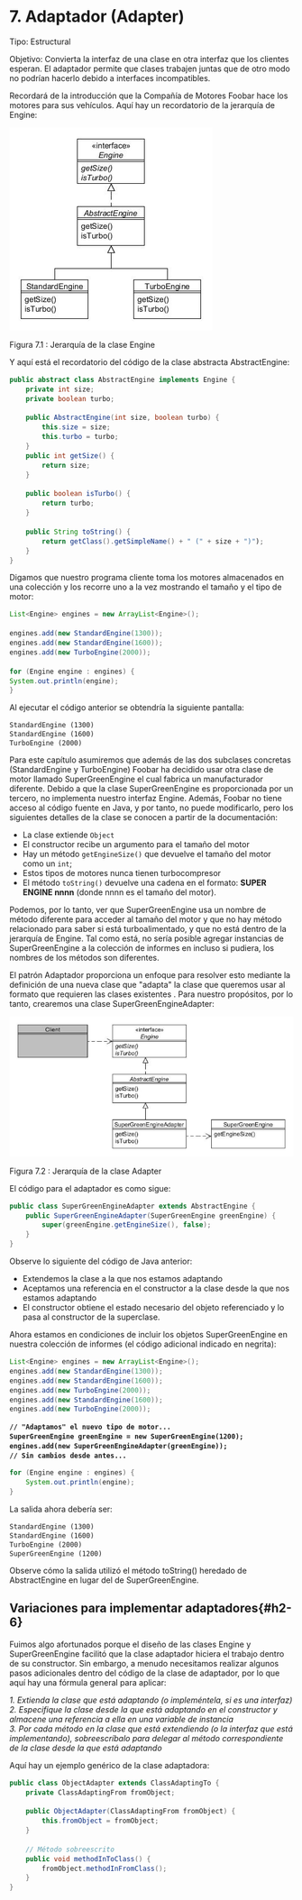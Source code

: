 # 7. Adaptador (Adapter)

Tipo: Estructural

Objetivo: Convierta la interfaz de una clase en otra interfaz que los clientes esperan. El adaptador permite que clases trabajen juntas que de otro modo no podrían hacerlo debido a interfaces incompatibles.

Recordará de la introducción que la Compañía de Motores Foobar hace los motores para sus vehículos. Aquí hay un recordatorio de la jerarquía de Engine:

![Jerarquía de la clase Engine](../images/000049.jpg)

Figura 7.1 : Jerarquía de la clase Engine

Y aquí está el recordatorio del código de la clase abstracta AbstractEngine:

```java
public abstract class AbstractEngine implements Engine {
    private int size;
    private boolean turbo;

    public AbstractEngine(int size, boolean turbo) {
        this.size = size;
        this.turbo = turbo;
    }
    public int getSize() {
        return size;
    }

    public boolean isTurbo() {
        return turbo;
    }

    public String toString() {
        return getClass().getSimpleName() + " (" + size + ")");
    }
}
```

Digamos que nuestro programa cliente toma los motores almacenados en una colección y los recorre uno a la vez mostrando el tamaño y el tipo de motor:

```java
List<Engine> engines = new ArrayList<Engine>();

engines.add(new StandardEngine(1300));
engines.add(new StandardEngine(1600));
engines.add(new TurboEngine(2000));

for (Engine engine : engines) {
System.out.println(engine);
}
```

Al ejecutar el código anterior se obtendría la siguiente pantalla:

```text
StandardEngine (1300)
StandardEngine (1600)
TurboEngine (2000)
```

Para este capítulo asumiremos que además de las dos subclases concretas (StandardEngine y TurboEngine) Foobar ha decidido usar otra clase de motor llamado SuperGreenEngine el cual fabrica un manufacturador diferente. Debido a que la clase SuperGreenEngine es proporcionada por un tercero,  no implementa nuestro interfaz Engine. Además, Foobar no tiene acceso al código fuente en Java, y por tanto, no puede modificarlo, pero los siguientes detalles de la clase se conocen a partir de la documentación:

* La clase extiende `Object`
* El constructor recibe un argumento para el tamaño del motor
* Hay un método `getEngineSize()` que devuelve el tamaño del motor como un `int`;
* Estos tipos de motores nunca tienen turbocompresor
* El método `toString()` devuelve una cadena en el formato: **SUPER ENGINE nnnn** (donde nnnn es el tamaño del motor).

Podemos, por lo tanto, ver que SuperGreenEngine usa un nombre de método diferente para acceder al tamaño del motor y que no hay método relacionado para saber si está turboalimentado, y que no está dentro de la jerarquía de Engine. Tal como está, no sería posible agregar instancias de SuperGreenEngine a la colección de informes en incluso si pudiera, los nombres de los métodos son diferentes.

El patrón Adaptador proporciona un enfoque para resolver esto mediante la definición de una nueva clase que "adapta" la clase que queremos usar al formato que requieren las clases existentes . Para nuestro propósitos, por lo tanto, crearemos una clase SuperGreenEngineAdapter:

![Jerarquía de la clase Adapter](../images/000032.jpg)

Figura 7.2 : Jerarquía de la clase Adapter

El código para el adaptador es como sigue:

```java
public class SuperGreenEngineAdapter extends AbstractEngine {
    public SuperGreenEngineAdapter(SuperGreenEngine greenEngine) {
        super(greenEngine.getEngineSize(), false);
    }
}
```

Observe lo siguiente del código de Java anterior:

* Extendemos la clase a la que nos estamos adaptando
* Aceptamos una referencia en el constructor a la clase desde la que nos estamos adaptando
* El constructor obtiene el estado necesario del objeto referenciado y lo pasa al constructor de la superclase.

Ahora estamos en condiciones de incluir los objetos SuperGreenEngine en nuestra colección de informes (el código adicional indicado en negrita):

```java
List<Engine> engines = new ArrayList<Engine>();
engines.add(new StandardEngine(1300));
engines.add(new StandardEngine(1600));
engines.add(new TurboEngine(2000));
engines.add(new StandardEngine(1600));
engines.add(new TurboEngine(2000));
```

**`// "Adaptamos" el nuevo tipo de motor...`**  
**`SuperGreenEngine greenEngine = new SuperGreenEngine(1200);`**  
**`engines.add(new SuperGreenEngineAdapter(greenEngine));`**  
**`// Sin cambios desde antes...`**  

```java
for (Engine engine : engines) {
    System.out.println(engine);
}
```

La salida ahora debería ser:

```text
StandardEngine (1300)
StandardEngine (1600)
TurboEngine (2000)
SuperGreenEngine (1200)
```

Observe cómo la salida utilizó el método toString() heredado de AbstractEngine en lugar del de SuperGreenEngine.

## Variaciones para implementar adaptadores{#h2-6}

Fuimos algo afortunados porque el diseño de las clases Engine y SuperGreenEngine facilitó que la clase adaptador hiciera el trabajo dentro de su constructor. Sin embargo, a menudo necesitamos realizar algunos pasos adicionales dentro del código de la clase de adaptador, por lo que aquí hay una fórmula general para aplicar:

_1. Extienda la clase que está adaptando (o impleméntela, si es una interfaz)_  
_2. Especifique la clase desde la que está adaptando en el constructor y almacene una referencia a ella en una variable de instancia_  
_3. Por cada método en la clase que está extendiendo (o la interfaz que está implementando), sobreescríbalo para delegar al método correspondiente de la clase desde la que está adaptando_  

Aquí hay un ejemplo genérico de la clase adaptadora:

```java
public class ObjectAdapter extends ClassAdaptingTo {
    private ClassAdaptingFrom fromObject;

    public ObjectAdapter(ClassAdaptingFrom fromObject) {
        this.fromObject = fromObject;
    }

    // Método sobreescrito
    public void methodInToClass() {
        fromObject.methodInFromClass();
    }
}
```
